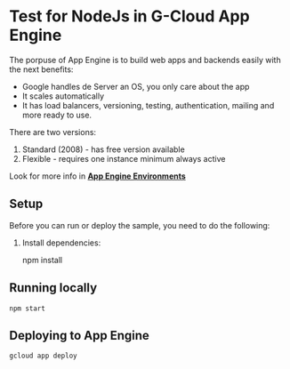 # Test for NodeJs in G-Cloud App Engine

The porpuse of App Engine is to build web apps and backends easily with the next benefits:

- Google handles de Server an OS, you only care about the app
- It scales automatically
- It has load balancers, versioning, testing, authentication, mailing and more ready to use.

There are two versions:

1. Standard (2008) - has free version available
2. Flexible - requires one instance minimum always active

Look for more info in **[App Engine Environments](https://cloud.google.com/appengine/docs/the-appengine-environments)**

## Setup

Before you can run or deploy the sample, you need to do the following:

1.  Install dependencies:

    npm install

## Running locally

    npm start

## Deploying to App Engine

    gcloud app deploy
